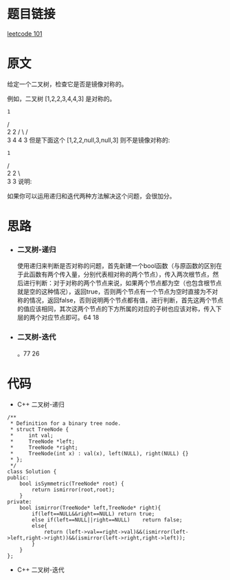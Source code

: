 # 题目链接
[leetcode 101](https://leetcode-cn.com/problems/symmetric-tree/)

# 原文
给定一个二叉树，检查它是否是镜像对称的。

例如，二叉树 [1,2,2,3,4,4,3] 是对称的。

    1
   / \
  2   2
 / \ / \
3  4 4  3
但是下面这个 [1,2,2,null,3,null,3] 则不是镜像对称的:

    1
   / \
  2   2
   \   \
   3    3
说明:

如果你可以运用递归和迭代两种方法解决这个问题，会很加分。

# 思路
- ### **二叉树-递归**
  使用递归来判断是否对称的问题，首先新建一个bool函数（与原函数的区别在于此函数有两个传入量，分别代表相对称的两个节点），传入两次根节点，然后进行判断：对于对称的两个节点来说，如果两个节点都为空（也包含根节点就是空的这种情况），返回true，否则两个节点有一个节点为空时直接为不对称的情况，返回false，否则说明两个节点都有值，进行判断，首先这两个节点的值应该相同，其次这两个节点的下方所属的对应的子树也应该对称，传入下层的两个对应节点即可。64 18
- ### **二叉树-迭代**
  。77 26

# 代码
- C++ 二叉树-递归
```
/**
 * Definition for a binary tree node.
 * struct TreeNode {
 *     int val;
 *     TreeNode *left;
 *     TreeNode *right;
 *     TreeNode(int x) : val(x), left(NULL), right(NULL) {}
 * };
 */
class Solution {
public:
    bool isSymmetric(TreeNode* root) {
        return ismirror(root,root);
    }
private:
    bool ismirror(TreeNode* left,TreeNode* right){
        if(left==NULL&&right==NULL) return true;
        else if(left==NULL||right==NULL)    return false;
        else{
            return (left->val==right->val)&&(ismirror(left->left,right->right))&&(ismirror(left->right,right->left));
        }
    }
};
```
- C++ 二叉树-迭代
```

```